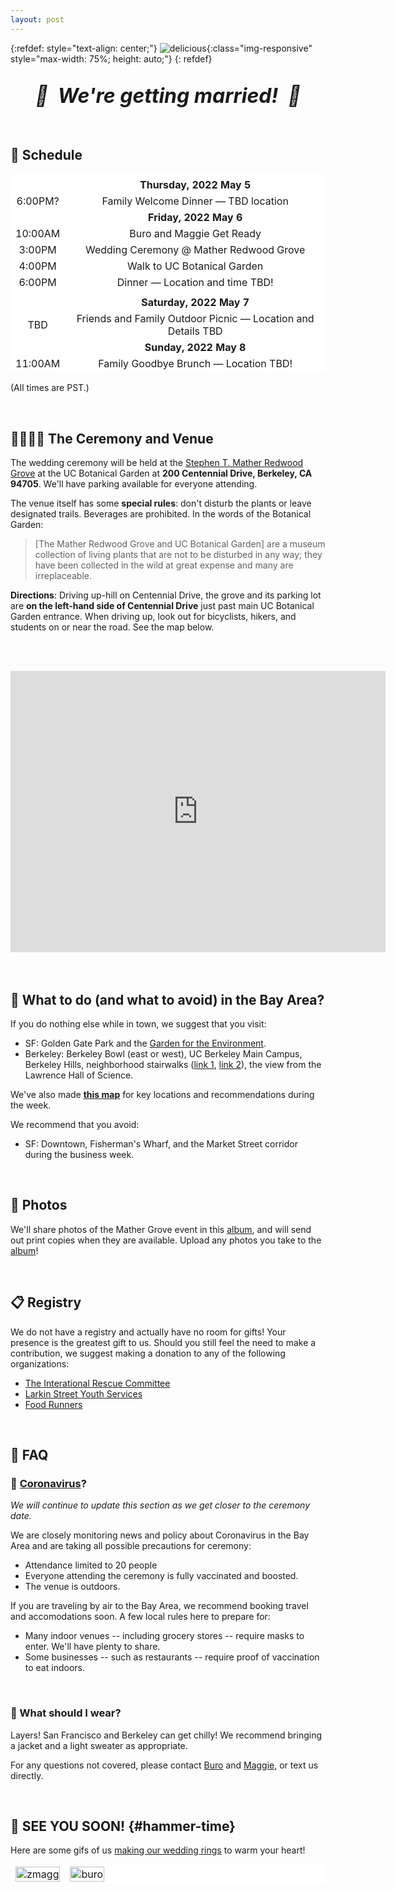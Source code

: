```yaml
---
layout: post
---
```


{:refdef: style="text-align: center;"}
![delicious](assets/asparagus.jpg){:class="img-responsive" style="max-width: 75%; height: auto;"}
{: refdef}

<br />
<center>
    <strong>
        <i>
            <font size="6">🎉&nbsp;&nbsp;We're getting married!&nbsp;&nbsp;🥳</font>
        </i>
    </strong>
</center>
<br />
<br />

## 📅 Schedule

<table style="border-style: hidden; background-color: white" width="70%">
  <tbody>
    <tr style="background-color: white">
      <td style="border-style: hidden; text-align: center;"> </td>
      <td style="text-align: center; border-style: hidden;"> </td>
    </tr>
     <tr style="background-color: white">
      <td style="border-style: hidden; text-align: center;"> </td>
      <td style="text-align: center; border-style: hidden;"><strong>Thursday, 2022 May 5</strong></td>
    </tr>
    <tr style="background-color: white">
      <td style="border-style: hidden; text-align: center;">6:00PM?</td>
      <td style="text-align: center; border-style: hidden;">Family Welcome Dinner — TBD location</td>
    </tr>
    <tr style="background-color: white">
      <td style="border-style: hidden; text-align: center;"> </td>
      <td style="text-align: center; border-style: hidden;"><strong>Friday, 2022 May 6</strong></td>
    </tr>
    <tr style="background-color: white">
      <td style="border-style: hidden; text-align: center;">10:00AM</td>
      <td style="text-align: center; border-style: hidden;">Buro and Maggie Get Ready</td>
    </tr>
    <tr style="background-color: white">
      <td style="border-style: hidden; text-align: center;">3:00PM</td>
      <td style="text-align: center; border-style: hidden;">Wedding Ceremony @ Mather Redwood Grove</td>
    </tr>
    <tr style="background-color: white">
      <td style="border-style: hidden; text-align: center;">4:00PM</td>
      <td style="text-align: center; border-style: hidden;">Walk to UC Botanical Garden</td>
    </tr>
    <tr style="background-color: white">
      <td style="border-style: hidden; text-align: center;">6:00PM</td>
      <td style="text-align: center; border-style: hidden;">Dinner — Location and time TBD!</td>
    </tr>
    <tr style="background-color: white">
      <td style="border-style: hidden; text-align: center;"> </td>
      <td style="text-align: center; border-style: hidden;"> </td>
    </tr>
    <tr style="background-color: white">
      <td style="border-style: hidden; text-align: center;"> </td>
      <td style="text-align: center; border-style: hidden;"><strong>Saturday, 2022 May 7</strong></td>
    </tr>
    <tr style="background-color: white">
      <td style="border-style: hidden; text-align: center;">TBD</td>
      <td style="text-align: center; border-style: hidden;">Friends and Family Outdoor Picnic — Location and Details TBD</td>
    </tr>
     <tr style="background-color: white">
      <td style="border-style: hidden; text-align: center;"> </td>
      <td style="text-align: center; border-style: hidden;"><strong>Sunday, 2022 May 8</strong></td>
    </tr>
    <tr style="background-color: white">
      <td style="border-style: hidden; text-align: center;">11:00AM</td>
      <td style="text-align: center; border-style: hidden;">Family Goodbye Brunch — Location TBD!</td>
    </tr>
  </tbody>
</table>

(All times are PST.)

<br />

## 👰🏻🤵🏾 The Ceremony and Venue

The wedding ceremony will be held at the [Stephen T. Mather Redwood
Grove][ucb_grove] at the UC Botanical Garden at **200 Centennial Drive, Berkeley,
CA 94705**. We'll have parking available for everyone attending.

The venue itself has some **special rules**: don't disturb the plants or leave
designated trails. Beverages are prohibited. In the words of the Botanical
Garden:

> [The Mather Redwood Grove and UC Botanical Garden] are a museum collection of
> living plants that are not to be disturbed in any way; they have been
> collected in the wild at great expense and many are irreplaceable.

**Directions**: Driving up-hill on Centennial Drive, the grove and its parking
lot are **on the left-hand side of Centennial Drive** just past main UC
Botanical Garden entrance. When driving up, look out for bicyclists, hikers, and
students on or near the road. See the map below.

<br /><br />
<div style="text-align:center">
<iframe src="https://www.google.com/maps/embed?pb=!1m18!1m12!1m3!1d3149.3428438852993!2d-122.24142214901772!3d37.87566417964179!2m3!1f0!2f0!3f0!3m2!1i1024!2i768!4f13.1!3m3!1m2!1s0x80857c46306b0e89%3A0x8ec0c5ddd1e43bd!2sBotanical%20Garden%20Lot!5e0!3m2!1sen!2sus!4v1644810000818!5m2!1sen!2sus" width="600" height="450" style="border:0;" allowfullscreen="" loading="lazy"></iframe>
</div>
<br /><br />

## 🌉 What to do (and what to avoid) in the Bay Area?

If you do nothing else while in town, we suggest that you visit:

- SF: Golden Gate Park and the [Garden for the Environment][gfe].
- Berkeley: Berkeley Bowl (east or west), UC Berkeley Main Campus, Berkeley
  Hills, neighborhood stairwalks ([link 1][berkeley_paths], [link
  2][berkeley_paths1]), the view from the Lawrence Hall of Science.

We've also made [**this map**][sfbay_map] for key locations and recommendations
during the week.

We recommend that you avoid:

- SF: Downtown, Fisherman's Wharf, and the Market Street corridor during the
  business week.

[gfe]: https://www.gardenfortheenvironment.org/
[sfbay_map]: https://www.google.com/maps/d/u/1/edit?hl=en&mid=1i1y9zUZi0Qa98VZmPFJftnVRfzKyWrYX&ll=37.77388907581863%2C-122.46138887960802&z=16
[ucb_grove]: https://botanicalgarden.berkeley.edu/rentals-redwood-grove
[berkeley_paths]: https://www.berkeleypaths.org/path-list
[berkeley_paths1]: https://socalstairclimbers.com/tag/berkeley-stair-walking/

<br />

## 📸 Photos

We'll share photos of the Mather Grove event in this [album][album], and will send
out print copies when they are available. Upload any photos you take to the
[album][album]!

[album]: https://photos.app.goo.gl/xdXo85k2QW2CSyR17

<br />

## 📋 Registry

We do not have a registry and actually have no room for gifts! Your presence is
the greatest gift to us. Should you still feel the need to make a contribution,
we suggest making a donation to any of the following organizations:

- [The Interational Rescue Committee](https://www.rescue.org/)
- [Larkin Street Youth Services](https://larkinstreetyouth.org/)
- [Food Runners](http://www.foodrunners.org/)

<br />

## 🤔 FAQ

### 🦠 [Coronavirus][covid-19]?

_We will continue to update this section as we get closer to the ceremony date._

We are closely monitoring news and policy about Coronavirus in the Bay Area and
are taking all possible precautions for ceremony:

- Attendance limited to 20 people
- Everyone attending the ceremony is fully vaccinated and boosted.
- The venue is outdoors.

If you are traveling by air to the Bay Area, we recommend booking travel and
accomodations soon. A few local rules here to prepare for:

- Many indoor venues -- including grocery stores -- require masks to
  enter. We'll have plenty to share.
- Some businesses -- such as restaurants -- require proof of vaccination to eat
  indoors.

[berkeley]: https://www.cityofberkeley.info/covid19/whats-open/
[berkeley-covid]: https://www.berkeleyside.org/2020/03/14/covid-19-berkeley-by-the-numbers-plus-some-key-resources-to-help-you-stay-informed

<br/>

### 🧥 What should I wear?

Layers! San Francisco and Berkeley can get chilly! We recommend bringing a
jacket and a light sweater as appropriate.

For any questions not covered, please contact [Buro](mailto:mookerji@gmail.com)
and [Maggie](mailto:emmbeezee@gmail.com), or text us directly.

[covid-19]: https://www.cdc.gov/coronavirus/2019-ncov/summary.html

<br />

## 💍 SEE YOU SOON! {#hammer-time}

Here are some gifs of us [making our wedding rings][diy] to warm your heart!

<table style="border-style: hidden; background-color: white">
  <tbody>
    <tr class="noBorder" style="background-color: white">
      <td style="border-style: hidden; text-align: center;">
        <img src="assets/zmagg.gif" alt="zmagg" width="100%"/>
      </td>
      <td style="text-align: center; border-style: hidden;">
        <img src="assets/mookerji-flipped.gif" alt="buro" width="100%"/>
      </td>
    </tr>
  </tbody>
</table>

[diy]: https://www.diyweddingrings.com/
